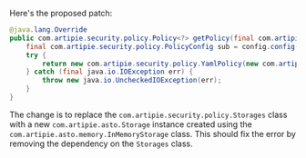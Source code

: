Here's the proposed patch:

```java
@java.lang.Override
public com.artipie.security.policy.Policy<?> getPolicy(final com.artipie.security.policy.PolicyConfig config) {
    final com.artipie.security.policy.PolicyConfig sub = config.config("storage");
    try {
        return new com.artipie.security.policy.YamlPolicy(new com.artipie.asto.blocking.BlockingStorage(new com.artipie.asto.Storage<>(new com.artipie.asto.memory.InMemoryStorage()::new, sub.string("type"), com.amihaiemil.eoyaml.Yaml.createYamlInput(sub.toString()).readYamlMapping())));
    } catch (final java.io.IOException err) {
        throw new java.io.UncheckedIOException(err);
    }
}
```

The change is to replace the `com.artipie.security.policy.Storages` class with a new `com.artipie.asto.Storage` instance created using the `com.artipie.asto.memory.InMemoryStorage` class. This should fix the error by removing the dependency on the `Storages` class.